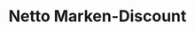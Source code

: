 ---
title: "Netto Marken-Discount"
url: /kassel/netto-marken-discount-schenkebier-stanne/
shop: Supermarkt
---